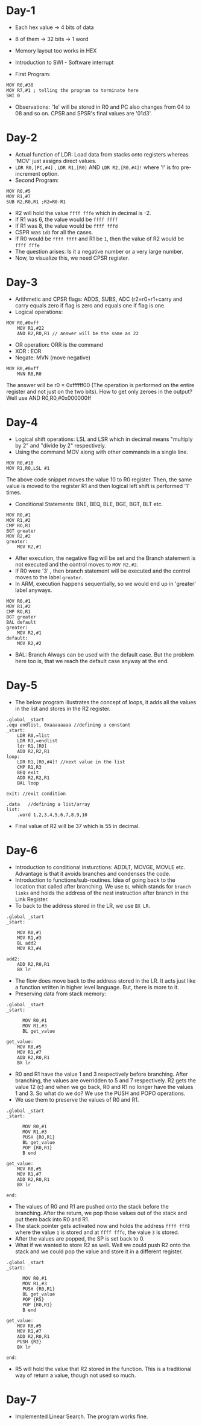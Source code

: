 # Day-1
- Each hex value -> 4 bits of data
- 8 of them -> 32 bits -> 1 word
- Memory layout too works in HEX
- Introduction to SWI - Software interrupt

- First Program:
```
MOV R0,#30
MOV R7,#1 ; telling the program to terminate here 
SWI 0
```
- Observations: '1e' will be stored in R0 and PC also changes from 04 to 08 and so on. CPSR and SPSR's final values are '01d3'. </br>

# Day-2
- Actual function of LDR: Load data from stacks onto registers whereas 'MOV' just assigns direct values.
- `LDR R0,[PC,#4]` , `LDR R1,[R0]` AND `LDR R2,[R0,#4]!` where '!' is fro pre-increment option.
- Second Program:
```
MOV R0,#5
MOV R1,#7
SUB R2,R0,R1 ;R2=R0-R1
```
- R2 will hold the value `ffff fffe` which in decimal is -2.
- If R1 was 6, the value would be `ffff ffff`
- If R1 was 8, the value would be `ffff fffd`
- CSPR was `1d3` for all the cases.
- If R0 would be `ffff ffff` and R1 be `1`, then the value of R2 would be `ffff fffe`
- The question arises: Is it a negative number or a very large number.
- Now, to visualize this, we need CPSR register. </br>

# Day-3
- Arithmetic and CPSR flags: ADDS, SUBS, ADC (r2=r0+r1+carry and carry equals zero if flag is zero and equals one if flag is one.
- Logical operations:
```
MOV R0,#0xff
	MOV R1,#22
	AND R2,R0,R1 // answer will be the same as 22
```
- OR operation: ORR is the command
- XOR : EOR
- Negate: MVN (move negative)
```
MOV R0,#0xff
	MVN R0,R0
```
The answer will be r0 = 0xffffff00 (The operation is performed on the entire register and not just on the two bits).
How to get only zeroes in the output? Well use AND R0,R0,#0x000000ff </br>

# Day-4
- Logical shift operations: LSL and LSR which in decimal means "multiply by 2" and "divide by 2" respectively.
- Using the command MOV along with other commands in a single line.
```
MOV R0,#10
MOV R1,R0,LSL #1
```
The above code snippet moves the value 10 to R0 register. Then, the same value is moved to the register R1 and then logical left shift is performed '1' times.
- Conditional Statements: BNE, BEQ, BLE, BGE, BGT, BLT etc.
```
MOV R0,#1
MOV R1,#2
CMP RO,R1
BGT greater
MOV R2,#2
greater:
	MOV R2,#1
```
- After execution, the negative flag will be set and the Branch statement is not executed and the control moves  to `MOV R2,#2`.
- If R0 were '3' , then branch statement will be executed and the control moves to the label `greater`.
- In ARM, execution happens sequentially, so we would end up in 'greater' label anyways.
```
MOV R0,#1
MOV R1,#2
CMP RO,R1
BGT greater
BAL default
greater:
	MOV R2,#1
default:
	MOV R2,#2
```
- BAL: Branch Always can be used with the default case. But the problem here too is, that we reach the default case anyway at the end. </br>

# Day-5
- The below program illustrates the concept of loops, it adds all the values in the list and stores in the R2 register.
```
.global _start
.equ endlist, 0xaaaaaaaa //defining a constant
_start:
	LDR R0,=list
	LDR R3,=endlist
	ldr R1,[R0]
	ADD R2,R2,R1
loop:
	LDR R1,[R0,#4]! //next value in the list
	CMP R1,R3
	BEQ exit
	ADD R2,R2,R1
	BAL loop

exit: //exit condition
	
.data	//defining a list/array
list:
	.word 1,2,3,4,5,6,7,8,9,10
```
- Final value of R2 will be 37 which is 55 in decimal.

# Day-6
- Introduction to conditional insturctions: ADDLT, MOVGE, MOVLE etc. Advantage is that it avoids branches and condenses the code.
- Introduction to functions/sub-routines. Idea of going back to the location that called after branching. We use `BL` which stands for `branch links` and holds the address of the nest instruction after branch in the Link Register.
- To back to the address stored in the LR, we use `BX LR`.
```
.global _start
_start:
	
	MOV R0,#1
	MOV R1,#3
	BL add2
	MOV R3,#4
	
add2:
	ADD R2,R0,R1
	BX lr
```
- The flow does move back to the address stored in the LR. It acts just like a function written in higher level language. But, there is more to it.
- Preserving data from stack memory:
```
.global _start
_start:
	
	  MOV R0,#1
	  MOV R1,#3
	  BL get_value
	  
get_value:
	MOV R0,#5
	MOV R1,#7
	ADD R2,R0,R1
	BX lr 
```
- R0 and R1 have the value 1 and 3 respectively before branching. After branching, the values are overridden to 5 and 7 respectively. R2 gets the value 12 (c) and when we go back, R0 and R1 no longer have the values 1 and 3. So what do we do? We use the PUSH and POPO operations.
- We use them to preserve the values of R0 and R1.
```
.global _start
_start:
	
	  MOV R0,#1
	  MOV R1,#3
	  PUSH {R0,R1}
	  BL get_value
	  POP {R0,R1}
	  B end
	  
get_value: 
	MOV R0,#5
	MOV R1,#7
	ADD R2,R0,R1
	BX lr 
	
end:
```
- The values of R0 and R1 are pushed onto the stack before the branching. After the return, we pop those values out of the stack and put them back into R0 and R1.
- The stack pointer gets activated now and holds the address `ffff fff8` where the value `1` is  stored and at `ffff fffc`, the value `3` is stored.
- After the values are popped, the SP is set back to 0.
- What if we wanted to store R2 as well. Well we could push R2 onto the stack and we could pop the value and store it in a different register.
```
.global _start
_start:
	
	  MOV R0,#1
	  MOV R1,#3
	  PUSH {R0,R1}
	  BL get_value
	  POP {R5}
	  POP {R0,R1}
	  B end
	  
get_value: 
	MOV R0,#5
	MOV R1,#7
	ADD R2,R0,R1
	PUSH {R2}
	BX lr 
	
end:
```
- R5 will hold the value that R2 stored in the function. This is a traditional way of return a value, though not used so much.

# Day-7
- Implemented Linear Search. The program works fine.
